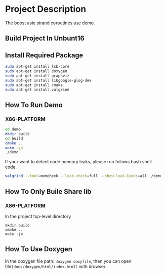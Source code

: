 # Project Description         
The boost asio strand coroutines use demo.

## Build Project In Unbunt16      

## Install Required Package

```bash
sudo apt-get install lsb-core
sudo apt-get install doxygen
sudo apt-get install graphviz
sudo apt-get install libgoogle-glog-dev
sudo apt-get install cmake
sudo apt-get install valgrind
```

## How To Run Demo

### X86-PLATFORM

```bash
cd demo
mkdir build
cd build
cmake ..
make -j4
./demo
```

If your want to detect code memory leaks, please run follows bash shell code.
```bash
valgrind --tool=memcheck --leak-check=full --show-leak-kinds=all ./demo
```

## How To Only Buile Share lib

### X86-PLATFORM
In the project top-level directory
```
mkdir build
cmake ..
make -j4
```

## How To Use Doxygen
In the doxygen file path: `doxygen doxyfile`, then you can open file`(docs/doxygen/html/index.html)` with browser.
